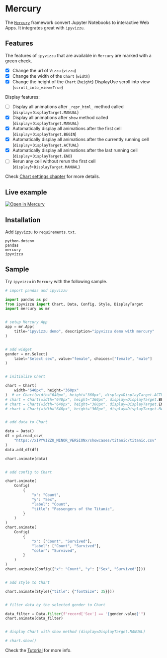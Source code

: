 # Mercury

The [`Mercury`](https://github.com/mljar/mercury) framework convert Jupyter
Notebooks to interactive Web Apps. It integrates great with `ipyvizzu`.

## Features

The features of `ipyvizzu` that are available in `Mercury` are marked with a
green check.

- [x]  Change the url of `Vizzu` (`vizzu`)
- [x]  Change the width of the `Chart` (`width`)
- [x]  Change the height of the `Chart` (`height`) DisplayUse scroll into view
  (`scroll_into_view`=`True`)

Display features:

- [ ]  Display all animations after `_repr_html_` method called
  (`display`=`DisplayTarget.MANUAL`)
- [x]  Display all animations after `show` method called
  (`display`=`DisplayTarget.MANUAL`)
- [x]  Automatically display all animations after the first cell
  (`display`=`DisplayTarget.BEGIN`)
- [x]  Automatically display all animations after the currently running cell
  (`display`=`DisplayTarget.ACTUAL`)
- [x]  Automatically display all animations after the last running cell
  (`display`=`DisplayTarget.END`)
- [ ]  Rerun any cell without rerun the first cell
  (`display`!=`DisplayTarget.MANUAL`)

Check [Chart settings chapter](../../tutorial/chart_settings.md) for more
details.

## Live example

[![Open in Mercury](https://raw.githubusercontent.com/mljar/mercury/main/docs/media/open_in_mercury.svg)](https://veghdev-ipyvizzu-demo.hf.space/app/ipyvizzu_demo)

## Installation

Add `ipyvizzu` to `requirements.txt`.

```
python-dotenv
pandas
mercury
ipyvizzu
```

## Sample

Try `ipyvizzu` in `Mercury` with the following sample.

```python
# import pandas and ipyvizzu

import pandas as pd
from ipyvizzu import Chart, Data, Config, Style, DisplayTarget
import mercury as mr


# setup Mercury App
app = mr.App(
    title="ipyvizzu demo", description="ipyvizzu demo with mercury"
)


# add widget
gender = mr.Select(
    label="Select sex", value="female", choices=["female", "male"]
)


# initialize Chart

chart = Chart(
    width="640px", height="360px"
)  # or Chart(width="640px", height="360px", display=DisplayTarget.ACTUAL)
# chart = Chart(width="640px", height="360px", display=DisplayTarget.BEGIN)
# chart = Chart(width="640px", height="360px", display=DisplayTarget.END)
# chart = Chart(width="640px", height="360px", display=DisplayTarget.MANUAL)


# add data to Chart

data = Data()
df = pd.read_csv(
    "https://xIPYVIZZU_MINOR_VERSIONx/showcases/titanic/titanic.csv"
)
data.add_df(df)

chart.animate(data)


# add config to Chart

chart.animate(
    Config(
        {
            "x": "Count",
            "y": "Sex",
            "label": "Count",
            "title": "Passengers of the Titanic",
        }
    )
)
chart.animate(
    Config(
        {
            "x": ["Count", "Survived"],
            "label": ["Count", "Survived"],
            "color": "Survived",
        }
    )
)
chart.animate(Config({"x": "Count", "y": ["Sex", "Survived"]}))


# add style to Chart

chart.animate(Style({"title": {"fontSize": 35}}))


# filter data by the selected gender to Chart

data_filter = Data.filter(f"record['Sex'] == '{gender.value}'")
chart.animate(data_filter)


# display Chart with show method (display=DisplayTarget.MANUAL)

# chart.show()
```

Check the [Tutorial](../../tutorial/index.md) for more info.
